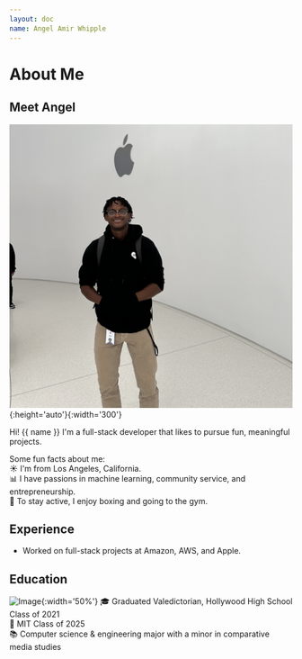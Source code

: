 ```yaml
---
layout: doc
name: Angel Amir Whipple
---
```


# About Me

## Meet Angel

![Image](images/about/IMG_1065.jpg){:height='auto'}{:width='300'}

Hi! {{ name }} I'm a full-stack developer that likes to pursue fun, meaningful projects.

Some fun facts about me:  
:sunny: I'm from Los Angeles, California.  
:bar_chart: I have passions in machine learning, community service, and entrepreneurship.  
:boxing_glove: To stay active, I enjoy boxing and going to the gym.


## Experience
- Worked on full-stack projects at Amazon, AWS, and Apple.

## Education
![Image](images/about/awhipp-long.jpg){:width='50%'}
:mortar_board: Graduated Valedictorian, Hollywood High School Class of 2021  
:beaver: MIT Class of 2025  
:books: Computer science & engineering major with a minor in comparative media studies



